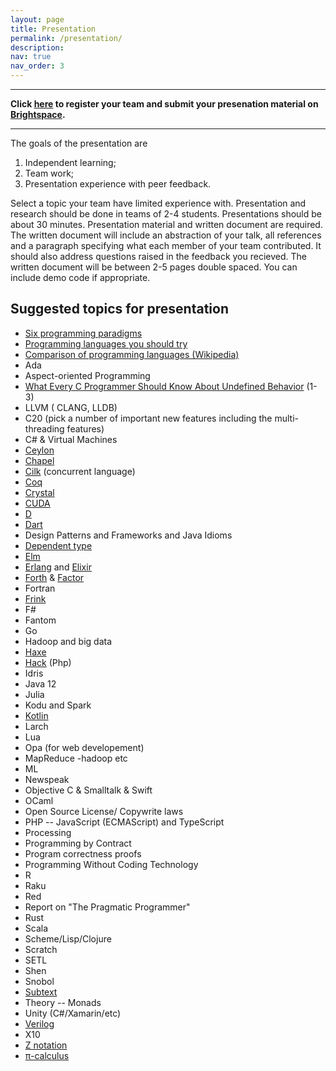 ```yaml
---
layout: page
title: Presentation
permalink: /presentation/
description: 
nav: true
nav_order: 3
---
```


---

**Click [here](https://docs.google.com/spreadsheets/d/1sta-ui77nLe0KOHv-sc4_wg4hzOTx6lLtafVZyzf1M8/edit?usp=sharing) to register your team and submit your presenation material on [Brightspace](https://brightspace.binghamton.edu/).**

---

The goals of the presentation are 

1. Independent learning;
2. Team work;
3. Presentation experience with peer feedback.

Select a topic your team have limited experience with. Presentation and research should be done in teams of 2-4 students.  Presentations should be about 30 minutes.  Presentation material and written document are required.  The written document will include an abstraction of your talk, all references and a paragraph specifying what each member of your team contributed.   It should also address questions raised in the feedback you recieved. The written document will be between 2-5 pages double spaced.
You can include demo code if appropriate.

## Suggested topics for presentation


* [Six programming paradigms](https://www.ybrikman.com/writing/2014/04/09/six-programming-paradigms-that-will/)
* [Programming languages you should try](https://www.techadvisor.com/article/724758/top-programming-languages-you-should-try.html)
* [Comparison of programming languages (Wikipedia)](https://en.wikipedia.org/wiki/Comparison_of_programming_languages)
* Ada 
* Aspect-oriented Programming
* [What Every C Programmer Should Know About Undefined Behavior](http://blog.llvm.org/2011/05/what-every-c-programmer-should-know.html) (1-3)
* LLVM ( CLANG, LLDB)
* C20 (pick a number of important new features including the multi-threading features)
* C#  & Virtual Machines
* [Ceylon](https://en.wikipedia.org/wiki/Ceylon_(programming_language))
* [Chapel](https://chapel-lang.org/)
* [Cilk](https://en.wikipedia.org/wiki/Cilk) (concurrent language)
* [Coq](https://coq.inria.fr/)
* [Crystal](https://crystal-lang.org/reference/1.7/)
* [CUDA](https://en.wikipedia.org/wiki/CUDA)
* [D](https://dlang.org/)
* [Dart](https://dart.dev/)
* Design Patterns and Frameworks and Java Idioms
* [Dependent type](https://en.wikipedia.org/wiki/Dependent_type)
* [Elm](https://elm-lang.org/)
* [Erlang](https://www.erlang.org/) and [Elixir](https://elixir-lang.org/)
* [Forth](https://en.wikipedia.org/wiki/Forth_(programming_language)) & [Factor](https://factorcode.org/)
* Fortran
* [Frink](https://frinklang.org/)
* F#
* Fantom
* Go
* Hadoop and big  data
* [Haxe](https://haxe.org/)
* [Hack](https://hacklang.org/) (Php)
* Idris
* Java 12
* Julia
* Kodu and Spark 
* [Kotlin](https://kotlinlang.org/)
* Larch
* Lua  
* Opa (for web developement)
* MapReduce -hadoop etc
* ML
* Newspeak
* Objective C & Smalltalk  & Swift
* OCaml 
* Open Source License/ Copywrite laws
* PHP -- JavaScript (ECMAScript) and TypeScript
* Processing 
* Programming by Contract  
* Program correctness proofs
* Programming Without Coding Technology
* R 
* Raku
* Red
* Report on "The Pragmatic Programmer"
* Rust
* Scala 
* Scheme/Lisp/Clojure 
* Scratch  
* SETL
* Shen
* Snobol
* [Subtext](https://www.subtext-lang.org/)
* Theory -- Monads
* Unity (C#/Xamarin/etc)
* [Verilog](https://en.wikipedia.org/wiki/Verilog)
* X10
* [Z notation](https://en.wikipedia.org/wiki/Z_notation)
* [π-calculus](https://en.wikipedia.org/wiki/%CE%A0-calculus)
